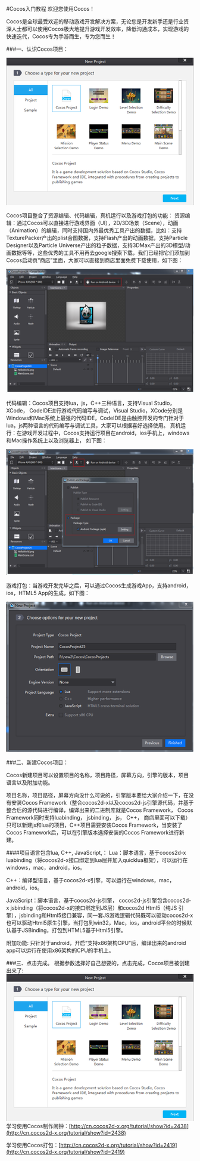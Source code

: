 #Cocos入门教程
欢迎您使用Cocos！

Cocos是全球最受欢迎的移动游戏开发解决方案，无论您是开发新手还是行业资深人士都可以使用Cocos极大地提升游戏开发效率，降低沟通成本，实现游戏的快速迭代，Cocos专为手游而生，专为您而生！

###一、认识Cocos项目：

![image](res/image001.png)

Cocos项目整合了资源编辑、代码编辑，真机运行以及游戏打包的功能：
资源编辑：通过Cocos可以直接进行游戏界面（UI），2D/3D场景（Scene），动画（Animation）的编辑，同时支持国内外最优秀工具产出的数据，比如：支持TexturePacker产出的plist合图数据，支持Flash产出的动画数据，支持Particle Designer以及Particle Universe产出的粒子数据，支持3DMax产出的3D模型/动画数据等等，这些优秀的工具不用再去google搜索下载，我们已经把它们添加到Cocos启动页“商店”里面，大家可以直接到商店里面免费下载使用，如下图：

![image](res/image003.png)

代码编辑：Cocos项目支持lua，js，C++三种语言，支持Visual Studio， XCode， CodeIDE进行游戏代码编写与调试，Visual Studio，XCode分别是Windows和Mac系统上最强的代码IDE，CodeIDE是由触控开发的专门针对于lua，js两种语言的代码编写与调试工具，大家可以根据喜好选择使用。
真机运行：在游戏开发过程中，Cocos支持运行项目在android，ios手机上，windows和Mac操作系统上以及浏览器上， 如下图：

![image](res/image004.png)

游戏打包：当游戏开发完毕之后，可以通过Cocos生成游戏App，支持android，ios，HTML5 App的生成，如下图：

![image](res/image005.png)


###二、新建Cocos项目：
 
Cocos新建项目可以设置项目的名称，项目路径，屏幕方向，引擎的版本，项目语言以及附加功能。

项目名称，项目路径，屏幕方向没什么可说的，引擎版本要给大家介绍一下，在没有安装Cocos Framework（整合cocos2d-x以及cocos2d-js引擎源代码，并基于整合后的源代码进行编译，编译出来的二进制库就是Cocos Framework， Cocos Framework同时支持luabinding， jsbinding， js， C++， 商店里面可以下载）只可以新建js和lua的项目，C++项目需要安装Cocos Framework，当安装了Cocos Framework后，可以在引擎版本选择安装的Cocos Framework进行新建。

####项目语言包含lua, C++, JavaScript,：
  Lua：脚本语言，基于cocos2d-x luabinding（将cocos2d-x接口绑定到lua层并加入quicklua框架），可以运行在windows，mac，android，ios。

  C++：编译型语言，基于cocos2d-x引擎，可以运行在windows，mac，android，ios。

  JavaScript：脚本语言，基于cocos2d-js引擎， cocos2d-js引擎包含cocos2d-x jsbinding（将cocos2d-x的接口绑定到JS层）和cocos2d Html5（纯JS 引擎），jsbinding和Html5接口兼容，同一套JS游戏逻辑代码既可以驱动cocos2d-x也可以驱动Html5原生引擎，当打包到win32，Mac，ios，android平台的时候默认基于JSBinding，打包到HTML5基于Html5引擎。

附加功能: 只针对于android，开启“支持x86架构CPU”后，编译出来的android app可以运行在使用x86架构的CPU的手机上。

###三、点击完成。
   根据参数选择好自己想要的，点击完成，Cocos项目被创建出来了:
![image](res/image001.png)
   学习使用Cocos制作闹钟：[http://cn.cocos2d-x.org/tutorial/show?id=2438](http://cn.cocos2d-x.org/tutorial/show?id=2438)

   学习使用Cocos打包：[http://cn.cocos2d-x.org/tutorial/show?id=2419](http://cn.cocos2d-x.org/tutorial/show?id=2419)

